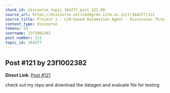 ```yaml
---
chunk_id: discourse_topic_164277_post_121_00
source_url: https://discourse.onlinedegree.iitm.ac.in/t/164277/121
source_title: Project 1 - LLM-based Automation Agent - Discussion Thread [TDS Jan 2025]
content_type: discourse
tokens: 53
username: 23f1002382
post_number: 121
topic_id: 164277
---
```


## Post #121 by 23f1002382

**Direct Link**: [Post #121](https://discourse.onlinedegree.iitm.ac.in/t/164277/121)

check out my repo and download the datagen and evaluate file for testing
